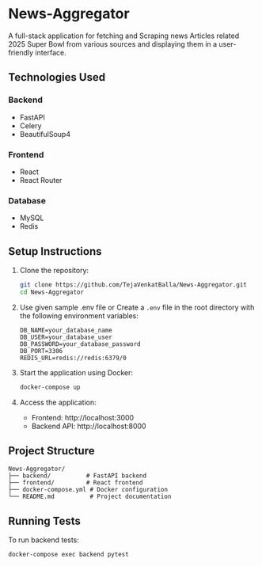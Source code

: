 # News-Aggregator

A full-stack application for fetching and Scraping news Articles related 2025 Super Bowl from various sources and displaying them in a user-friendly interface.

## Technologies Used

### Backend
- FastAPI
- Celery
- BeautifulSoup4 

### Frontend
- React
- React Router

### Database
- MySQL
- Redis 

## Setup Instructions

1. Clone the repository:
   ```bash
   git clone https://github.com/TejaVenkatBalla/News-Aggregator.git
   cd News-Aggregator
   ```

2. Use given sample .env file or Create a `.env` file in the root directory with the following environment variables:
   ```
   DB_NAME=your_database_name
   DB_USER=your_database_user
   DB_PASSWORD=your_database_password
   DB_PORT=3306
   REDIS_URL=redis://redis:6379/0
   ```

3. Start the application using Docker:
   ```bash
   docker-compose up
   ```

4. Access the application:
   - Frontend: http://localhost:3000
   - Backend API: http://localhost:8000

## Project Structure

```
News-Aggregator/
├── backend/          # FastAPI backend
├── frontend/         # React frontend
├── docker-compose.yml # Docker configuration
└── README.md          # Project documentation
```

## Running Tests

To run backend tests:
```bash
docker-compose exec backend pytest
```
